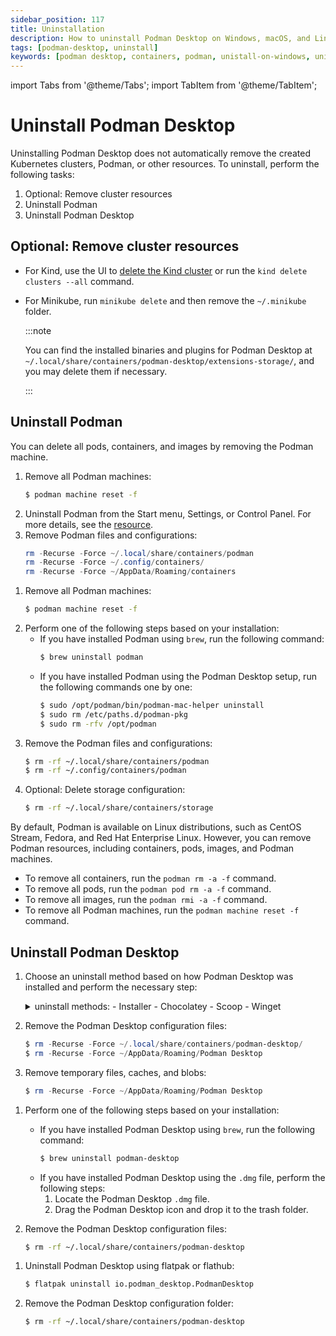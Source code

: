```yaml
---
sidebar_position: 117
title: Uninstallation
description: How to uninstall Podman Desktop on Windows, macOS, and Linux.
tags: [podman-desktop, uninstall]
keywords: [podman desktop, containers, podman, unistall-on-windows, unistall-on-macOS, uninstall-on-linux]
---
```


import Tabs from '@theme/Tabs';
import TabItem from '@theme/TabItem';

# Uninstall Podman Desktop

Uninstalling Podman Desktop does not automatically remove the created Kubernetes clusters, Podman, or other resources. To uninstall, perform the following tasks:

1. Optional: Remove cluster resources
1. Uninstall Podman
1. Uninstall Podman Desktop

## Optional: Remove cluster resources

- For Kind, use the UI to [delete the Kind cluster](/docs/kind/deleting-your-kind-cluster) or run the `kind delete clusters --all` command.
- For Minikube, run `minikube delete` and then remove the `~/.minikube` folder.

  :::note

  You can find the installed binaries and plugins for Podman Desktop at `~/.local/share/containers/podman-desktop/extensions-storage/`, and you may delete them if necessary.

  :::

## Uninstall Podman

<Tabs groupId="operating-systems">
<TabItem value="win" label="Windows" className="markdown">

You can delete all pods, containers, and images by removing the Podman machine.

1. Remove all Podman machines:
   ```sh
   $ podman machine reset -f
   ```
1. Uninstall Podman from the Start menu, Settings, or Control Panel. For more details, see the [resource](https://support.microsoft.com/en-us/windows/uninstall-or-remove-apps-and-programs-in-windows-4b55f974-2cc6-2d2b-d092-5905080eaf98).
1. Remove Podman files and configurations:
   ```powershell
   rm -Recurse -Force ~/.local/share/containers/podman
   rm -Recurse -Force ~/.config/containers/
   rm -Recurse -Force ~/AppData/Roaming/containers
   ```

</TabItem>
<TabItem value="macOS" label="macOS" className="markdown">

1. Remove all Podman machines:
   ```sh
   $ podman machine reset -f
   ```
1. Perform one of the following steps based on your installation:
   - If you have installed Podman using `brew`, run the following command:
     ```sh
     $ brew uninstall podman
     ```
   - If you have installed Podman using the Podman Desktop setup, run the following commands one by one:
     ```sh
     $ sudo /opt/podman/bin/podman-mac-helper uninstall
     $ sudo rm /etc/paths.d/podman-pkg
     $ sudo rm -rfv /opt/podman
     ```
1. Remove the Podman files and configurations:
   ```sh
   $ rm -rf ~/.local/share/containers/podman
   $ rm -rf ~/.config/containers/podman
   ```
1. Optional: Delete storage configuration:
   ```sh
   $ rm -rf ~/.local/share/containers/storage
   ```

</TabItem>
<TabItem value="linux" label="Linux" className="markdown">

By default, Podman is available on Linux distributions, such as CentOS Stream, Fedora, and Red Hat Enterprise Linux. However, you can remove Podman resources, including containers, pods, images, and Podman machines.

- To remove all containers, run the `podman rm -a -f` command.
- To remove all pods, run the `podman pod rm -a -f` command.
- To remove all images, run the `podman rmi -a -f` command.
- To remove all Podman machines, run the `podman machine reset -f` command.

</TabItem>
</Tabs>

## Uninstall Podman Desktop

<Tabs groupId="operating-systems">
<TabItem value="win" label="Windows" className="markdown">

1. Choose an uninstall method based on how Podman Desktop was installed and perform the necessary step:

   <details>
   <summary>
   uninstall methods:
   - Installer
   - Chocolatey
   - Scoop
   - Winget
   </summary>

   #### Installer
   - Uninstall Podman Desktop from the Start menu, Settings, or Control Panel. For more details, see the [resource](https://support.microsoft.com/en-us/windows/uninstall-or-remove-apps-and-programs-in-windows-4b55f974-2cc6-2d2b-d092-5905080eaf98).

   #### Chocolatey
   - Run the following command:

     ```shell-session
     > choco uninstall podman-desktop
     ```

   #### Scoop package manager for Windows
   - Run the following command:

     ```shell-session
     > scoop uninstall podman-desktop
     ```

   #### Winget
   - Run the following command:

     ```shell-session
     > winget uninstall -e --id RedHat.Podman-Desktop
     ```

   </details>

1. Remove the Podman Desktop configuration files:
   ```powershell
   $ rm -Recurse -Force ~/.local/share/containers/podman-desktop/
   $ rm -Recurse -Force ~/AppData/Roaming/Podman Desktop
   ```
1. Remove temporary files, caches, and blobs:
   ```powershell
   $ rm -Recurse -Force ~/AppData/Roaming/Podman Desktop
   ```

</TabItem>
<TabItem value="macOS" label="macOS" className="markdown">

1. Perform one of the following steps based on your installation:
   - If you have installed Podman Desktop using `brew`, run the following command:
     ```sh
     $ brew uninstall podman-desktop
     ```
   - If you have installed Podman Desktop using the `.dmg` file, perform the following steps:
     1. Locate the Podman Desktop `.dmg` file.
     1. Drag the Podman Desktop icon and drop it to the trash folder.

1. Remove the Podman Desktop configuration files:
   ```sh
   $ rm -rf ~/.local/share/containers/podman-desktop
   ```

</TabItem>
<TabItem value="linux" label="Linux" className="markdown">

1. Uninstall Podman Desktop using flatpak or flathub:

   ```sh
   $ flatpak uninstall io.podman_desktop.PodmanDesktop
   ```

1. Remove the Podman Desktop configuration folder:
   ```sh
   $ rm -rf ~/.local/share/containers/podman-desktop
   ```

</TabItem>
</Tabs>
